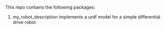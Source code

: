 This repo contains the following packages:
1. my_robot_description implements a urdf model for a simple differential drive robot

